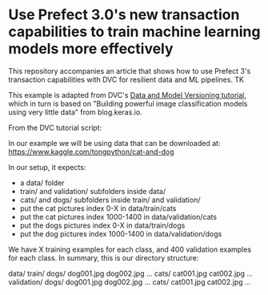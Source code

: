 # Use Prefect 3.0's new transaction capabilities to train machine learning models more effectively

This repository accompanies an article that shows how to use Prefect 3's transaction capabilities with DVC for resilient data and ML pipelines.
TK

This example is adapted from DVC's [Data and Model Versioning tutorial](https://dvc.org/doc/tutorials/versioning), which in turn is based on "Building powerful image classification models using very little data" from blog.keras.io.

From the DVC tutorial script:

In our example we will be using data that can be downloaded at:
<https://www.kaggle.com/tongpython/cat-and-dog>

In our setup, it expects:

- a data/ folder
- train/ and validation/ subfolders inside data/
- cats/ and dogs/ subfolders inside train/ and validation/
- put the cat pictures index 0-X in data/train/cats
- put the cat pictures index 1000-1400 in data/validation/cats
- put the dogs pictures index 0-X in data/train/dogs
- put the dog pictures index 1000-1400 in data/validation/dogs

We have X training examples for each class, and 400 validation examples
for each class. In summary, this is our directory structure:

data/
    train/
        dogs/
            dog001.jpg
            dog002.jpg
            ...
        cats/
            cat001.jpg
            cat002.jpg
            ...
    validation/
        dogs/
            dog001.jpg
            dog002.jpg
            ...
        cats/
            cat001.jpg
            cat002.jpg
            ...
